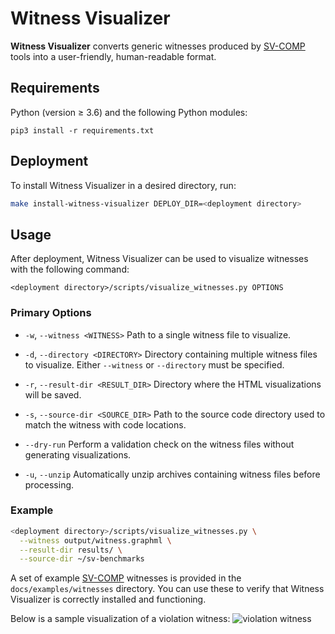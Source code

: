 # Witness Visualizer

**Witness Visualizer** converts generic witnesses produced by [SV-COMP](https://sv-comp.sosy-lab.org) tools into a user-friendly, human-readable format.

## Requirements

Python (version ≥ 3.6) and the following Python modules:

```shell
pip3 install -r requirements.txt
```

## Deployment
To install Witness Visualizer in a desired directory, run:

```bash
make install-witness-visualizer DEPLOY_DIR=<deployment directory>
```

## Usage
After deployment, Witness Visualizer can be used to visualize witnesses with the following command:

```shell
<deployment directory>/scripts/visualize_witnesses.py OPTIONS
```
### Primary Options

- `-w`, `--witness <WITNESS>`
  Path to a single witness file to visualize.

- `-d`, `--directory <DIRECTORY>`
  Directory containing multiple witness files to visualize.
  Either `--witness` or `--directory` must be specified.

- `-r`, `--result-dir <RESULT_DIR>`
  Directory where the HTML visualizations will be saved.

- `-s`, `--source-dir <SOURCE_DIR>`
  Path to the source code directory used to match the witness with code locations.

- `--dry-run`
  Perform a validation check on the witness files without generating visualizations.

- `-u`, `--unzip`
  Automatically unzip archives containing witness files before processing.

### Example
```bash
<deployment directory>/scripts/visualize_witnesses.py \
  --witness output/witness.graphml \
  --result-dir results/ \
  --source-dir ~/sv-benchmarks
```

A set of example [SV-COMP](https://sv-comp.sosy-lab.org) witnesses is provided in the `docs/examples/witnesses` directory.
You can use these to verify that Witness Visualizer is correctly installed and functioning.

Below is a sample visualization of a violation witness:
![violation witness](images/violation_witness.png)
